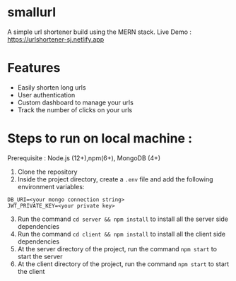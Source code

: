 # smallurl

A simple url shortener build using the MERN stack.
Live Demo : https://urlshortener-sj.netlify.app

# Features

- Easily shorten long urls
- User authentication
- Custom dashboard to manage your urls
- Track the number of clicks on your urls

# Steps to run on local machine :

Prerequisite : Node.js (12+),npm(6+), MongoDB (4+)

1. Clone the repository
2. Inside the project directory, create a `.env` file and add the following environment variables:

```
DB_URI=<your mongo connection string>
JWT_PRIVATE_KEY=<your private key>

```

3. Run the command `cd server && npm install` to install all the server side dependencies
4. Run the command `cd client && npm install` to install all the client side dependencies
5. At the server directory of the project, run the command `npm start` to start the server
6. At the client directory of the project, run the command `npm start` to start the client

